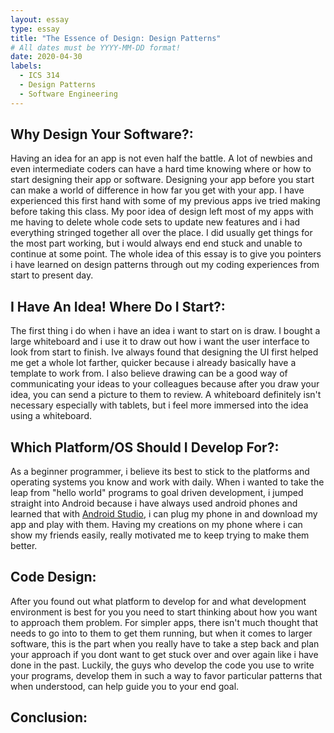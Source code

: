 ```yaml
---
layout: essay
type: essay
title: "The Essence of Design: Design Patterns"
# All dates must be YYYY-MM-DD format!
date: 2020-04-30
labels:
  - ICS 314
  - Design Patterns
  - Software Engineering
---
```


Why Design Your Software?:
---

Having an idea for an app is not even half the battle. A lot of newbies and even intermediate coders can have a hard time knowing where or how to start designing their app or software. Designing your app before you start can make a world of difference in how far you get with your app. I have experienced this first hand with some of my previous apps ive tried making before taking this class. My poor idea of design left most of my apps with me having to delete whole code sets to update new features and i had everything stringed together all over the place. I did usually get things for the most part working, but i would always end end stuck and unable to continue at some point. The whole idea of this essay is to give you pointers i have learned on design patterns through out my coding experiences from start to present day.

I Have An Idea! Where Do I Start?:
---

The first thing i do when i have an idea i want to start on is draw. I bought a large whiteboard and i use it to draw out how i want the user interface to look from start to finish. Ive always found that designing the UI first helped me get a whole lot farther, quicker because i already basically have a template to work from. I also believe drawing can be a good way of communicating your ideas to your colleagues because after you draw your idea, you can send a picture to them to review. A whiteboard definitely isn't necessary especially with tablets, but i feel more immersed into the idea using a whiteboard. 

 
 Which Platform/OS Should I Develop For?:
 ---
 
 As a beginner programmer, i believe its best to stick to the platforms and operating systems you know and work with daily. When i wanted to take the leap from "hello world" programs to goal driven development, i jumped straight into Android because i have always used android phones and learned that with [Android Studio](https://developer.android.com/studio), i can plug my phone in and download my app and play with them. Having my creations on my phone where i can show my friends easily, really motivated me to keep trying to make them better.
 
Code Design:
---

After you found out what platform to develop for and what development environment is best for you you need to start thinking about how you want to approach them problem. For simpler apps, there isn't much thought that needs to go into to them to get them running, but when it comes to larger software, this is the part when you really have to take a step back and plan your approach if you dont want to get stuck over and over again like i have done in the past. Luckily, the guys who develop the code you use to write your programs, develop them in such a way to favor particular patterns that when understood, can help guide you to your end goal.


Conclusion:
---


